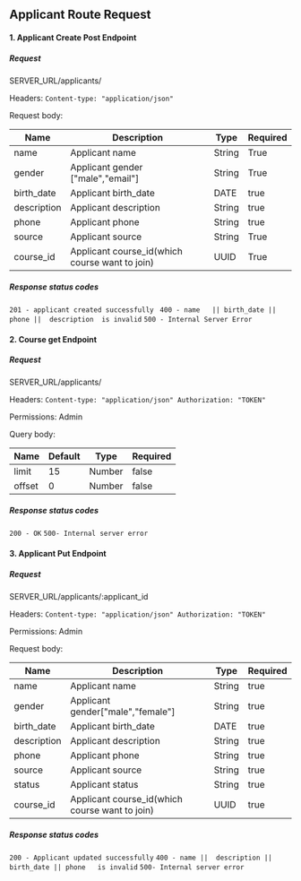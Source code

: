 ## Applicant Route Request

#### 1. Applicant Create Post Endpoint

#####   Request

SERVER_URL/applicants/

Headers:
        `Content-type: "application/json"`


Request body:

| Name      | Description    | Type  | Required |
| --------- | -----------    |------ | -------  |
| name      | Applicant name   | String       |  True        |
| gender      | Applicant gender ["male","email"]   | String       |  True        |
| birth_date  | Applicant birth_date        | DATE     | true         |
| description  | Applicant description        | String       | true         |
| phone  | Applicant phone        | String       | true         |
| source      | Applicant source   | String       |  True        |
| course_id      | Applicant course_id(which course want to join)  | UUID       |  True        |


 ##### Response status codes

`201 - applicant created successfully `
`400 - name   || birth_date || phone ||  description  is invalid`
`500 - Internal Server Error`  











#### 2. Course get Endpoint

#####   Request

SERVER_URL/applicants/

Headers:
        `Content-type: "application/json"
        Authorization: "TOKEN"`

Permissions: Admin

Query body:

 | Name      | Default    | Type  | Required |
 | --------- | -----------    |------ |  -----|
| limit      | 15    | Number  | false |
| offset      | 0    | Number  | false |


##### Response status codes

`200 - OK`
`500- Internal server error`






#### 3.  Applicant Put Endpoint

#####   Request

SERVER_URL/applicants/:applicant_id

Headers:
        `Content-type: "application/json"
        Authorization: "TOKEN"`

Permissions: Admin

Request body:

 | Name      | Description    | Type  | Required |
 | --------- | -----------    |------ |  -----|
| name     |  Applicant name    | String  | true |
| gender      | Applicant gender["male","female"]  | String  | true |
| birth_date     |  Applicant birth_date  | DATE  | true |
| description     |  Applicant description    | String  | true |
| phone     |  Applicant phone    | String  | true |
| source     |  Applicant source    | String  | true |
| status     |  Applicant status    | String  | true |
| course_id     |  Applicant course_id(which course want to join)    | UUID  | true |


##### Response status codes

`200 - Applicant updated successfully`
`400 - name ||  description || birth_date || phone   is invalid`
`500- Internal server error`